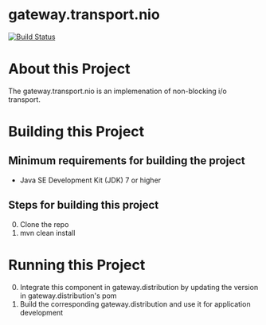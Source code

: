 # gateway.transport.nio

[![Build Status][build-status-image]][build-status]

[build-status-image]: https://travis-ci.org/kaazing/gateway.transport.nio.svg?branch=develop
[build-status]: https://travis-ci.org/kaazing/gateway.transport.nio

# About this Project

The gateway.transport.nio is an implemenation of non-blocking i/o transport. 

# Building this Project

## Minimum requirements for building the project
* Java SE Development Kit (JDK) 7 or higher

## Steps for building this project
0. Clone the repo
0. mvn clean install

# Running this Project

0. Integrate this component in gateway.distribution by updating the version in gateway.distribution's pom
0. Build the corresponding gateway.distribution and use it for application development

